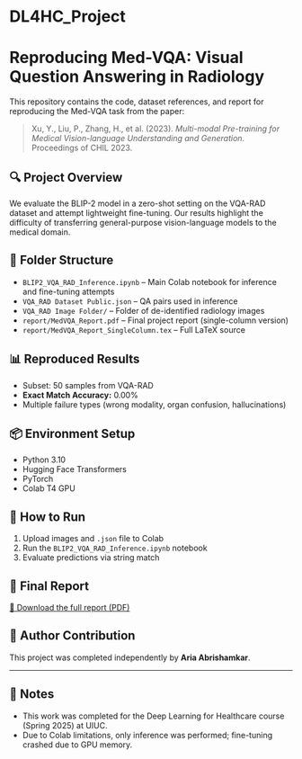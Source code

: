 # DL4HC_Project
# Reproducing Med-VQA: Visual Question Answering in Radiology

This repository contains the code, dataset references, and report for reproducing the Med-VQA task from the paper:

> Xu, Y., Liu, P., Zhang, H., et al. (2023). *Multi-modal Pre-training for Medical Vision-language Understanding and Generation*. Proceedings of CHIL 2023.

## 🔍 Project Overview

We evaluate the BLIP-2 model in a zero-shot setting on the VQA-RAD dataset and attempt lightweight fine-tuning. Our results highlight the difficulty of transferring general-purpose vision-language models to the medical domain.

## 📁 Folder Structure

- `BLIP2_VQA_RAD_Inference.ipynb` – Main Colab notebook for inference and fine-tuning attempts
- `VQA_RAD Dataset Public.json` – QA pairs used in inference
- `VQA_RAD Image Folder/` – Folder of de-identified radiology images
- `report/MedVQA_Report.pdf` – Final project report (single-column version)
- `report/MedVQA_Report_SingleColumn.tex` – Full LaTeX source

## 📊 Reproduced Results

- Subset: 50 samples from VQA-RAD
- **Exact Match Accuracy:** 0.00%
- Multiple failure types (wrong modality, organ confusion, hallucinations)

## 📦 Environment Setup

- Python 3.10
- Hugging Face Transformers
- PyTorch
- Colab T4 GPU

## 🚀 How to Run

1. Upload images and `.json` file to Colab
2. Run the `BLIP2_VQA_RAD_Inference.ipynb` notebook
3. Evaluate predictions via string match

## 📄 Final Report

[📄 Download the full report (PDF)](ADD_REPORT_LINK_HERE)

## 🙋 Author Contribution

This project was completed independently by **Aria Abrishamkar**.

---

## 📌 Notes

- This work was completed for the Deep Learning for Healthcare course (Spring 2025) at UIUC.
- Due to Colab limitations, only inference was performed; fine-tuning crashed due to GPU memory.

